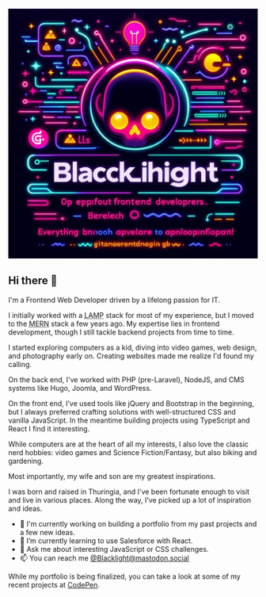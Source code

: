 ![GitHub Profile Header](./GitHubProfileHeader.jpg)
## Hi there 👋 
I'm a Frontend Web Developer driven by a lifelong passion for IT.

I initially worked with a <abbr title="Linux, Apache, MySQL, PHP">LAMP</abbr> stack for most of my experience, but I moved to the <abbr title="MongoDB, Express, React, NodeJS">MERN</abbr> stack a few years ago. My expertise lies in frontend development, though I still tackle backend projects from time to time.

I started exploring computers as a kid, diving into video games, web design, and photography early on. Creating websites made me realize I'd found my calling.

On the back end, I've worked with PHP (pre-Laravel), NodeJS, and CMS systems like Hugo, Joomla, and WordPress.

On the front end, I’ve used tools like jQuery and Bootstrap in the beginning, but I always preferred crafting solutions with well-structured CSS and vanilla JavaScript. In the meantime building projects using TypeScript and React I find it interesting.

While computers are at the heart of all my interests, I also love the classic nerd hobbies: video games and Science Fiction/Fantasy, but also biking and gardening.

Most importantly, my wife and son are my greatest inspirations.

I was born and raised in Thuringia, and I've been fortunate enough to visit and live in various places. Along the way, I’ve picked up a lot of inspiration and ideas.

- 🔭 I'm currently working on building a portfolio from my past projects and a few new ideas.
- 🌱 I’m currently learning to use Salesforce with React.
- 💬 Ask me about interesting JavaScript or CSS challenges.
- 📫 You can reach me [@Blacklight@mastodon.social](https://mastodon.social/@Blacklight)

While my portfolio is being finalized, you can take a look at some of my recent projects at [CodePen](https://codepen.io/blacklightdesign).

<!--
## My Tools

<a href="https://vaggrippino.github.io/VAggrippino/Images/HTML5.png" title="HTML"><img src="https://vaggrippino.github.io/VAggrippino/Images/HTML5.png" alt="HTML" /></a>
<a href="https://vaggrippino.github.io/VAggrippino/Images/CSS3.png" title="CSS"><img src="https://vaggrippino.github.io/VAggrippino/Images/CSS3.png" alt="CSS" /></a>
<a href="https://vaggrippino.github.io/VAggrippino/Images/Sass.png" title="Sass"><img src="https://vaggrippino.github.io/VAggrippino/Images/Sass.png" alt="Sass" /></a>
<a href="https://vaggrippino.github.io/VAggrippino/Images/JavaScript.png" title="JavaScript"><img src="https://vaggrippino.github.io/VAggrippino/Images/JavaScript.png" alt="JavaScript" /></a>
<a href="https://vaggrippino.github.io/VAggrippino/Images/React.png" title="React"><img src="https://vaggrippino.github.io/VAggrippino/Images/React.png" alt="React" /></a>
<a href="https://vaggrippino.github.io/VAggrippino/Images/VSCode.png" title="VS Code"><img src="https://vaggrippino.github.io/VAggrippino/Images/VSCode.png" alt="VS Code" /></a>
<a href="https://vaggrippino.github.io/VAggrippino/Images/Linux.png" title="Linux"><img src="https://vaggrippino.github.io/VAggrippino/Images/Linux.png" alt="Linux" /></a>

**Blacklightdesign/Blacklightdesign** is a ✨ _special_ ✨ repository because its `README.md` (this file) appears on your GitHub profile.

Here are some ideas to get you started:

- 🔭 I’m currently working on ...
- 🌱 I’m currently learning ...
- 👯 I’m looking to collaborate on ...
- 🤔 I’m looking for help with ...
- 💬 Ask me about ...
- 📫 How to reach me: ...
- 😄 Pronouns: ...
- ⚡ Fun fact: ...
-->
